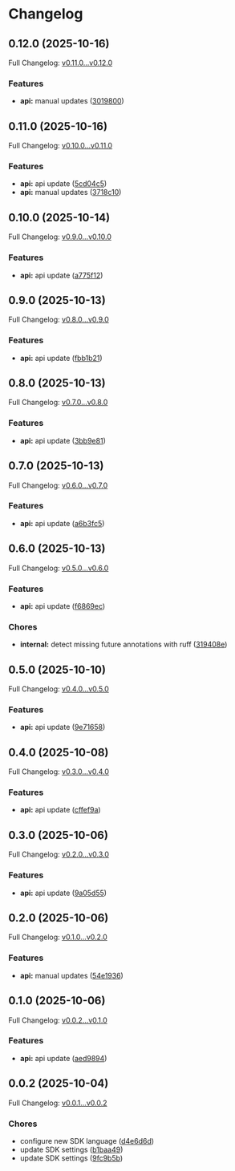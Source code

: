 # Changelog

## 0.12.0 (2025-10-16)

Full Changelog: [v0.11.0...v0.12.0](https://github.com/bountylaboratories/python-sdk/compare/v0.11.0...v0.12.0)

### Features

* **api:** manual updates ([3019800](https://github.com/bountylaboratories/python-sdk/commit/3019800386280afbed246288f392ab2d9c1294fa))

## 0.11.0 (2025-10-16)

Full Changelog: [v0.10.0...v0.11.0](https://github.com/bountylaboratories/python-sdk/compare/v0.10.0...v0.11.0)

### Features

* **api:** api update ([5cd04c5](https://github.com/bountylaboratories/python-sdk/commit/5cd04c55b8221274f5d885c1159b4198df0d3500))
* **api:** manual updates ([3718c10](https://github.com/bountylaboratories/python-sdk/commit/3718c10cf65a6de521ee5f7484bd512c9b235c19))

## 0.10.0 (2025-10-14)

Full Changelog: [v0.9.0...v0.10.0](https://github.com/bountylaboratories/python-sdk/compare/v0.9.0...v0.10.0)

### Features

* **api:** api update ([a775f12](https://github.com/bountylaboratories/python-sdk/commit/a775f1298b6d9bf2bbd1fdf34cdcebc2c9d3ec9c))

## 0.9.0 (2025-10-13)

Full Changelog: [v0.8.0...v0.9.0](https://github.com/bountylaboratories/python-sdk/compare/v0.8.0...v0.9.0)

### Features

* **api:** api update ([fbb1b21](https://github.com/bountylaboratories/python-sdk/commit/fbb1b21b4ad12a15bb637ac7faa9af1dbed05206))

## 0.8.0 (2025-10-13)

Full Changelog: [v0.7.0...v0.8.0](https://github.com/bountylaboratories/python-sdk/compare/v0.7.0...v0.8.0)

### Features

* **api:** api update ([3bb9e81](https://github.com/bountylaboratories/python-sdk/commit/3bb9e8141a4ed72fbb257969c25330a1afb4999a))

## 0.7.0 (2025-10-13)

Full Changelog: [v0.6.0...v0.7.0](https://github.com/bountylaboratories/python-sdk/compare/v0.6.0...v0.7.0)

### Features

* **api:** api update ([a6b3fc5](https://github.com/bountylaboratories/python-sdk/commit/a6b3fc5e26176da800c1a2083c1229da1da9465d))

## 0.6.0 (2025-10-13)

Full Changelog: [v0.5.0...v0.6.0](https://github.com/bountylaboratories/python-sdk/compare/v0.5.0...v0.6.0)

### Features

* **api:** api update ([f6869ec](https://github.com/bountylaboratories/python-sdk/commit/f6869ec87246466482d395e4155734b9ea5fae89))


### Chores

* **internal:** detect missing future annotations with ruff ([319408e](https://github.com/bountylaboratories/python-sdk/commit/319408ed5a2ec94d5e2565bc56db5880360596be))

## 0.5.0 (2025-10-10)

Full Changelog: [v0.4.0...v0.5.0](https://github.com/bountylaboratories/python-sdk/compare/v0.4.0...v0.5.0)

### Features

* **api:** api update ([9e71658](https://github.com/bountylaboratories/python-sdk/commit/9e71658b0133c59a8c2f53e9b4906f45d05de260))

## 0.4.0 (2025-10-08)

Full Changelog: [v0.3.0...v0.4.0](https://github.com/bountylaboratories/python-sdk/compare/v0.3.0...v0.4.0)

### Features

* **api:** api update ([cffef9a](https://github.com/bountylaboratories/python-sdk/commit/cffef9ac2ae64cd8b52f43cf5f1d90cb825d0cd9))

## 0.3.0 (2025-10-06)

Full Changelog: [v0.2.0...v0.3.0](https://github.com/bountylaboratories/python-sdk/compare/v0.2.0...v0.3.0)

### Features

* **api:** api update ([9a05d55](https://github.com/bountylaboratories/python-sdk/commit/9a05d557e23acc60050b1037a8d7f5039b04b81e))

## 0.2.0 (2025-10-06)

Full Changelog: [v0.1.0...v0.2.0](https://github.com/bountylaboratories/python-sdk/compare/v0.1.0...v0.2.0)

### Features

* **api:** manual updates ([54e1936](https://github.com/bountylaboratories/python-sdk/commit/54e1936ca1c135442b88e90134c35e8ccb4f061f))

## 0.1.0 (2025-10-06)

Full Changelog: [v0.0.2...v0.1.0](https://github.com/bountylaboratories/python-sdk/compare/v0.0.2...v0.1.0)

### Features

* **api:** api update ([aed9894](https://github.com/bountylaboratories/python-sdk/commit/aed9894ce044d7d362494ab5271a2361a1d5d3a9))

## 0.0.2 (2025-10-04)

Full Changelog: [v0.0.1...v0.0.2](https://github.com/bountylaboratories/python-sdk/compare/v0.0.1...v0.0.2)

### Chores

* configure new SDK language ([d4e6d6d](https://github.com/bountylaboratories/python-sdk/commit/d4e6d6d7a89f1706c81db5cf7013c01c14cd4e3e))
* update SDK settings ([b1baa49](https://github.com/bountylaboratories/python-sdk/commit/b1baa49ab531f863abd53d4ea0be0a9883f36894))
* update SDK settings ([9fc9b5b](https://github.com/bountylaboratories/python-sdk/commit/9fc9b5b30db13a0b3eedafd4e321f42c632758ec))
